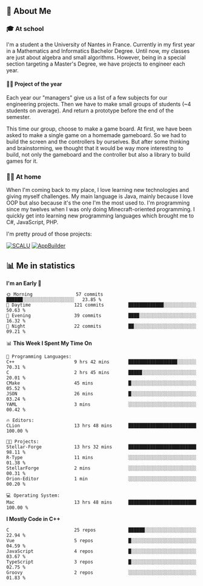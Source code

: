 ## 👀 About Me

### 🎓 At school

I'm a student a the University of Nantes in France. Currently in my first year in a Mathematics and Informatics Bachelor Degree. Until now, my classes are just about algebra and small algorithms. However, being in a special section targeting a Master's Degree, we have projects to engineer each year. 

#### 🔧🔬 Project of the year

Each year our "managers" give us a list of a few subjects for our engineering projects. Then we have to make small groups of students (~4 students on average). And return a prototype before the end of the semester.

This time our group, choose to make a game board. At first, we have been asked to make a single game on a homemade gameboard. So we had to build the screen and the controllers by ourselves. 
But after some thinking and brainstorming, we thought that it would be way more interesting to build, not only the gameboard and the controller but also a library to build games for it.

### 👨‍💻 At home

When I'm coming back to my place, I love learning new technologies and giving myself challenges. My main language is Java, mainly because I love OOP but also because it's the one I'm the most used to. I'm programming since my twelves when I was only doing Minecraft-oriented programming.  I quickly get into learning new programming languages which brought me to C#, JavaScript, PHP. 

I'm pretty proud of those projects:

[![SCALU](https://github-readme-stats.vercel.app/api/pin?username=renardfute&repo=SCALU)](https://github.com/renardfute/scalu)
[![AppBuilder](https://github-readme-stats.vercel.app/api/pin?username=pulsedev2&repo=AppBuilder)](https://github.com/pulsedev2/AppBuilder)

## 📊 Me in statistics
<!--START_SECTION:waka-->
**I'm an Early 🐤** 

```text
🌞 Morning                57 commits          ██████░░░░░░░░░░░░░░░░░░░   23.85 % 
🌆 Daytime                121 commits         █████████████░░░░░░░░░░░░   50.63 % 
🌃 Evening                39 commits          ████░░░░░░░░░░░░░░░░░░░░░   16.32 % 
🌙 Night                  22 commits          ██░░░░░░░░░░░░░░░░░░░░░░░   09.21 % 
```


📊 **This Week I Spent My Time On** 

```text
💬 Programming Languages: 
C++                      9 hrs 42 mins       ██████████████████░░░░░░░   70.31 % 
C                        2 hrs 45 mins       █████░░░░░░░░░░░░░░░░░░░░   20.01 % 
CMake                    45 mins             █░░░░░░░░░░░░░░░░░░░░░░░░   05.52 % 
JSON                     26 mins             █░░░░░░░░░░░░░░░░░░░░░░░░   03.24 % 
YAML                     3 mins              ░░░░░░░░░░░░░░░░░░░░░░░░░   00.42 % 

🔥 Editors: 
CLion                    13 hrs 48 mins      █████████████████████████   100.00 % 

🐱‍💻 Projects: 
Stellar-Forge            13 hrs 32 mins      █████████████████████████   98.11 % 
R-Type                   11 mins             ░░░░░░░░░░░░░░░░░░░░░░░░░   01.38 % 
StellarForge             2 mins              ░░░░░░░░░░░░░░░░░░░░░░░░░   00.31 % 
Orion-Editor             1 min               ░░░░░░░░░░░░░░░░░░░░░░░░░   00.20 % 

💻 Operating System: 
Mac                      13 hrs 48 mins      █████████████████████████   100.00 % 
```

**I Mostly Code in C++** 

```text
C                        25 repos            ██████░░░░░░░░░░░░░░░░░░░   22.94 % 
Vue                      5 repos             █░░░░░░░░░░░░░░░░░░░░░░░░   04.59 % 
JavaScript               4 repos             █░░░░░░░░░░░░░░░░░░░░░░░░   03.67 % 
TypeScript               3 repos             █░░░░░░░░░░░░░░░░░░░░░░░░   02.75 % 
Groovy                   2 repos             ░░░░░░░░░░░░░░░░░░░░░░░░░   01.83 % 
```




<!--END_SECTION:waka-->
